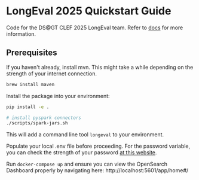 # LongEval 2025 Quickstart Guide

Code for the DS@GT CLEF 2025 LongEval team.
Refer to [docs](docs/) for more information.

## Prerequisites

If you haven't already, install mvn.
This might take a while depending on the strength of your internet connection.
```bash
brew install maven
```

Install the package into your environment:
```bash
pip install -e .

# install pyspark connectors
./scripts/spark-jars.sh
```

This will add a command line tool `longeval` to your environment.

Populate your local .env file before proceeding. 
For the password variable, you can check the strength of your password [at this website](https://lowe.github.io/tryzxcvbn/).

Run `docker-compose up` and ensure you can view the OpenSearch Dashboard properly by navigating here: http://localhost:5601/app/home#/


